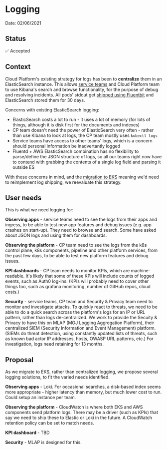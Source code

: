 # Logging

Date: 02/06/2021

## Status

✅ Accepted

## Context

Cloud Platform's existing strategy for logs has been to **centralize** them in an ElasticSearch instance. This allows [service teams](https://user-guide.cloud-platform.service.justice.gov.uk/documentation/logging-an-app/access-logs.html#accessing-application-log-data) and Cloud Platform team to use Kibana's search and browse functionality, for the purpose of debug and resolving incidents. All pods' stdout get [shipped using Fluentbit](https://user-guide.cloud-platform.service.justice.gov.uk/documentation/logging-an-app/log-collection-and-storage.html#application-log-collection-and-storage) and ElasticSearch stored them for 30 days.

Concerns with existing ElasticSearch logging:

* ElasticSearch costs a lot to run - it uses a lot of memory (for lots of things, although it is disk first for the documents and indexes)
* CP team doesn't need the power of ElasticSearch very often - rather than use Kibana to look at logs, the CP team mostly uses `kubectl logs`
* Service teams have access to other teams' logs, which is a concern should personal information be inadvertantly logged
* Fluentd + AWS ElasticSearch combination has no flexibility to parse/define the JSON structure of logs, so all our teams right now have to contend with grabbing the contents of a single log field and parsing it outside ES

With these concerns in mind, and the [migration to EKS](022-EKS.html) meaning we'd need to reimplement log shipping, we reevaluate this strategy.

## User needs

This is what we need logging for:

**Observing apps** - service teams need to see the logs from their apps and ingress, to be able to test new app features and debug issues (e.g. app crashes on start-up). They need to browse and search. Some have asked about JSON logs and using them for dashboards.

**Observing the platform** - CP team need to see the logs from the k8s control plane, k8s components, pipeline and other platform services, from the past few days, to be able to test new platform features and debug issues.

**KPI dashboards** - CP team needs to monitor KPIs, which are machine-readable. It's likely that some of these KPIs will include counts of logged events, such as Auth0 log-ins. (KPIs will probably need to cover other things too, such as grafana monitoring, number of GitHub repos, cloud costs.)

**Security** - service teams, CP team and Security & Privacy team need to monitor and investigate attacks. To quickly react to threats, we need to be able to do a quick search across the platform's logs for an IP or URL pattern, rather than logs de-centralized. We work to provide the Secuity & Privacy to have this on MLAP (MOJ Logging Aggregation Platform), their centralized SIEM (Security Information and Event Management) platform. (SIEMs do threat detection, using constantly updated lists of threats, such as known bad actor IP addresses, hosts, OWASP URL patterns, etc.) For investigation, logs need retaining for 13 months.

## Proposal

As we migrate to EKS, rather than centralized logging, we propose several logging solutions, to fit the varied needs identified.

**Observing apps** - Loki. For occasional searches, a disk-based index seems more appropriate - higher latency than memory, but much lower cost to run. Could setup an instance per team.

**Observing the platform** - CloudWatch is where both EKS and AWS components send platform logs. There may be a driver (such as KPIs) that say we need to ship these to Elastic or Loki in the future. A CloudWatch retention policy can be set to match needs.

**KPI dashboard** - TBD

**Security** - MLAP is designed for this.
